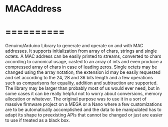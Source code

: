 # MACAddress
# ==========

Genuino/Arduino Library to generate and operate on and with MAC addresses. It supports initialization from array of chars, strings and single octets. A MAC address can be easily printed to streams, converted to chars according to canonical usage, casted to an array of ints and even produce a compressed array of chars in case of leading zeros.
Single octets may be changed using the array notation, the extension id may be easily requested and set according to the 24, 28 and 36 bits length and a few operations such as comparisons for equality, addition and subtraction are supported.
The library may be larger than probably most of us would ever need, but in some cases it can be really helpful not to worry about conversions, memory allocation or whatever. The original purpose was to use it in a sort of massive firmware project on a MEGA or a Nano where a few customizations are to be automatically accomplished and the data to be manipulated has to adapt its shape to preexisting APIs that cannot be changed or just are easier to use if treated as a black box.
